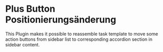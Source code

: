 # Plus Button Positionierungsänderung

This Plugin makes it possible to reassemble task template to move some action buttons from sidebar list to corresponding accordion section in sidebar content.
